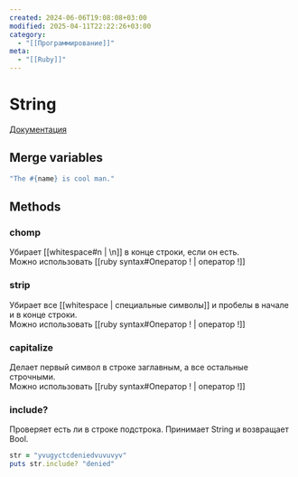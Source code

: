 ```yaml
---
created: 2024-06-06T19:08:08+03:00
modified: 2025-04-11T22:22:26+03:00
category:
  - "[[Программирование]]"
meta:
  - "[[Ruby]]"
---
```


# String

[Документация](https://docs.ruby-lang.org/en/master/String.html)

## Merge variables

```ruby
"The #{name} is cool man."
```

## Methods

### chomp

Убирает [[whitespace#n | \n]] в конце строки, если он есть.  
Можно использовать [[ruby syntax#Оператор ! | оператор !]]

### strip

Убирает все [[whitespace | специальные символы]] и пробелы в начале и в конце строки.  
Можно использовать [[ruby syntax#Оператор ! | оператор !]]

### capitalize

Делает первый символ в строке заглавным, а все остальные строчными.  
Можно использовать [[ruby syntax#Оператор ! | оператор !]]

### include?

Проверяет есть ли в строке подстрока. Принимает String и возвращает Bool.

```ruby
str = "yvugyctcdeniedvuvuvyv"
puts str.include? "denied"
```
